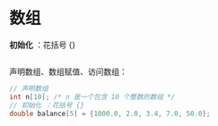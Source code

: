 









# 数组

**初始化** ：花括号 {}

```C


```

声明数组、数组赋值、访问数组：



```C
// 声明数组
int n[10]; /* n 是一个包含 10 个整数的数组 */
// 初始化 ：花括号 {}
double balance[5] = {1000.0, 2.0, 3.4, 7.0, 50.0};
```

